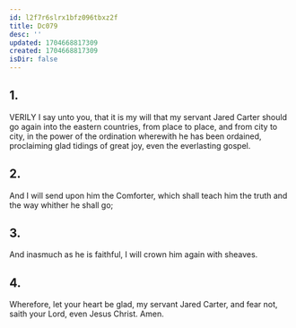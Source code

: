 ```yaml
---
id: l2f7r6slrx1bfz096tbxz2f
title: Dc079
desc: ''
updated: 1704668817309
created: 1704668817309
isDir: false
---
```

## 1.
VERILY I say unto you, that it is my will that my servant Jared Carter should go again into the eastern countries, from place to place, and from city to city, in the power of the ordination wherewith he has been ordained, proclaiming glad tidings of great joy, even the everlasting gospel.
## 2.
And I will send upon him the Comforter, which shall teach him the truth and the way whither he shall go;
## 3.
And inasmuch as he is faithful, I will crown him again with sheaves.
## 4.
Wherefore, let your heart be glad, my servant Jared Carter, and fear not, saith your Lord, even Jesus Christ. Amen.

